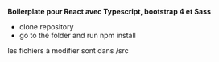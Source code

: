 **Boilerplate pour React avec Typescript, bootstrap 4 et Sass**

- clone repository
- go to the folder and run npm install

les fichiers à modifier sont dans /src
